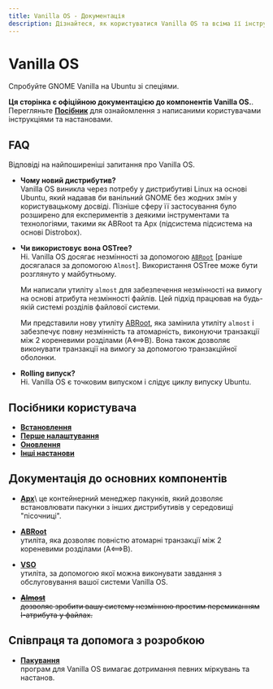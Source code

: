 ```yaml
---
title: Vanilla OS - Документація
description: Дізнайтеся, як користуватися Vanilla OS та всіма її інструментами і налаштуваннями.
---
```


# Vanilla OS

Спробуйте GNOME Vanilla на Ubuntu зі спеціями.

**Ця сторінка є офіційною документацією до компонентів Vanilla OS.**\.
Перегляньте [**Посібник**](https://handbook.vanillaos.org) для ознайомлення з написаними користувачами інструкціями та настановами.

## FAQ

Відповіді на найпоширеніші запитання про Vanilla OS.

-   **Чому новий дистрибутив?**\
    Vanilla OS виникла через потребу у дистрибутиві Linux на основі Ubuntu, який
    надавав би ванільний GNOME без жодних змін у користувацькому досвіді.
    Пізніше сферу її застосування було розширено для експериментів з деякими інструментами та
    технологіями, такими як ABRoot та Apx (підсистема
    підсистема на основі Distrobox).
-   **Чи використовує вона OSTree?**\
    Ні. Vanilla OS досягає незмінності за допомогою [`ABRoot`](https://github.com/Vanilla-OS/ABRoot) [раніше досягалася за допомогою ``Almost``]. Використання OSTree може бути розглянуто у майбутньому.

    Ми написали утиліту `almost` для забезпечення незмінності на вимогу на основі атрибута незмінності файлів.
    Цей підхід працював на будь-якій системі розділів
    файлової системи.

    Ми представили нову утиліту [ABRoot](https://github.com/Vanilla-OS/ABRoot), яка замінила утиліту `almost` і забезпечує повну незмінність та атомарність, виконуючи транзакції між 2 кореневими розділами (A⟺B). Вона також дозволяє виконувати транзакції на вимогу за допомогою транзакційної оболонки.

-   **Rolling випуск?**\
    Ні. Vanilla OS є точковим випуском і слідує циклу випуску Ubuntu.

## Посібники користувача

-   **[Встановлення](https://handbook.vanillaos.org/2022/11/05/installation.html)**
-   **[Перше налаштування](https://handbook.vanillaos.org/2022/11/18/first-setup.html)**
-   **[Оновлення](https://handbook.vanillaos.org/2022/12/10/updates.html)**
-   **[Інші настанови](https://handbook.vanillaos.org/)**

## Документація до основних компонентів

-   **[Apx](/docs/apx/index.uk)**\\
    це контейнерний менеджер пакунків, який дозволяє встановлювати пакунки з інших дистрибутивів у середовищі "пісочниці".

-   **[ABRoot](/docs/ABRoot/index.uk)**\
    утиліта, яка дозволяє повністю атомарні транзакції між 2 кореневими розділами (A⟺B).

-   **[VSO](/docs/vso/index.uk)**\
    утиліта, за допомогою якої можна виконувати завдання з обслуговування вашої системи Vanilla OS.

-   ~~**[Almost](/docs/almost/index.uk)**~~\
    ~~дозволяє зробити вашу систему незмінною простим перемиканням I-атрибута у файлах.~~

## Співпраця та допомога з розробкою

-   **[Пакування](/docs/packaging/index.uk)**\
    програм для Vanilla OS вимагає дотримання певних міркувань та настанов.
